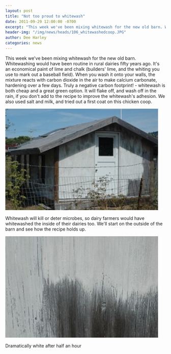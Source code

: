 ```yaml
---
layout: post
title: "Not too proud to whitewash"
date: 2011-09-29 12:00:00 -0700
excerpt: "This week we've been mixing whitewash for the new old barn. Whitewashing would have been routine in rural ..."
header-img: "/img/news/heads/106_whitewashedcoop.JPG"
author: Dee Harley
categories: news
---
```

This week we've been mixing whitewash for the new old barn.
Whitewashing would have been routine in rural dairies fifty years ago.
It's an economical paint of lime and chalk (builders' lime, and the
whiting you use to mark out a baseball field). When you wash it onto
your walls, the mixture reacts with carbon dioxide in the air to make
calcium carbonate, hardening over a few days. Truly a negative carbon
footprint! - whitewash is both cheap and a great green option. It will
flake off, and wash off in the rain, if you don't add to the recipe to
improve the whitewash's adhesion. We also used salt and milk, and
tried out a first coat on this chicken coop.

![image](/img/news/106_whitewashedcoop.JPG)

Whitewash will kill or deter microbes, so dairy farmers would have
whitewashed the inside of their dairies too. We'll start on the
outside of the barn and see how the recipe holds up.

![image](/img/news/106_whitewash.JPG)

Dramatically white after half an hour


